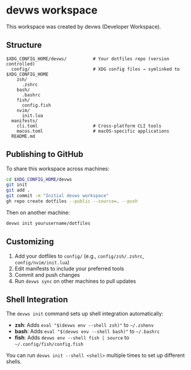 # devws workspace

This workspace was created by devws (Developer Workspace).

## Structure

```
$XDG_CONFIG_HOME/devws/          # Your dotfiles repo (version controlled)
  config/                        # XDG config files → symlinked to $XDG_CONFIG_HOME
    zsh/
      .zshrc
    bash/
      .bashrc
    fish/
      config.fish
    nvim/
      init.lua
  manifests/
    cli.toml                     # Cross-platform CLI tools
    macos.toml                   # macOS-specific applications
  README.md
```

## Publishing to GitHub

To share this workspace across machines:

```bash
cd $XDG_CONFIG_HOME/devws
git init
git add .
git commit -m "Initial devws workspace"
gh repo create dotfiles --public --source=. --push
```

Then on another machine:

```bash
devws init yourusername/dotfiles
```

## Customizing

1. Add your dotfiles to `config/` (e.g., `config/zsh/.zshrc`, `config/nvim/init.lua`)
2. Edit manifests to include your preferred tools
3. Commit and push changes
4. Run `devws sync` on other machines to pull updates

## Shell Integration

The `devws init` command sets up shell integration automatically:

- **zsh**: Adds `eval "$(devws env --shell zsh)"` to `~/.zshenv`
- **bash**: Adds `eval "$(devws env --shell bash)"` to `~/.bashrc`
- **fish**: Adds `devws env --shell fish | source` to `~/.config/fish/config.fish`

You can run `devws init --shell <shell>` multiple times to set up different shells.
